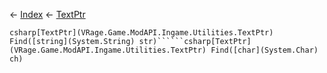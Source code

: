 ← [Index](Api-Index) ← [TextPtr](VRage.Game.ModAPI.Ingame.Utilities.TextPtr)

```csharp[TextPtr](VRage.Game.ModAPI.Ingame.Utilities.TextPtr) Find([string](System.String) str)``````csharp[TextPtr](VRage.Game.ModAPI.Ingame.Utilities.TextPtr) Find([char](System.Char) ch)```